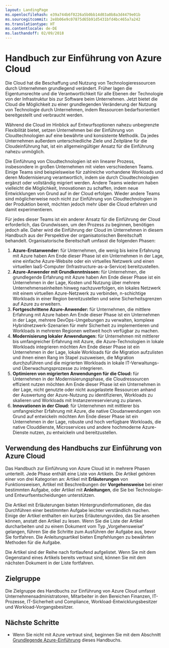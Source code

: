 ```yaml
---
layout: LandingPage
ms.openlocfilehash: e39a744b6f0226a5b0bb14d03a0b8a3d4479e01b
ms.sourcegitcommit: 2e8b06e9c07875d65b91d5431bfd4bc465a7a242
ms.translationtype: HT
ms.contentlocale: de-DE
ms.lasthandoff: 02/09/2018
---
```

# <a name="azure-cloud-adoption-guide"></a>Handbuch zur Einführung von Azure Cloud

Die Cloud hat die Beschaffung und Nutzung von Technologieressourcen durch Unternehmen grundlegend verändert. Früher lagen die Eigentumsrechte und die Verantwortlichkeit für alle Ebenen der Technologie von der Infrastruktur bis zur Software beim Unternehmen. Jetzt bietet die Cloud die Möglichkeit zu einer grundlegenden Veränderung der Nutzung von Technologie durch Unternehmen, indem Ressourcen bedarfsorientiert bereitgestellt und verbraucht werden.

Während die Cloud im Hinblick auf Entwurfsoptionen nahezu unbegrenzte Flexibilität bietet, setzen Unternehmen bei der Einführung von Cloudtechnologien auf eine bewährte und konsistente Methodik. Da jedes Unternehmen außerdem unterschiedliche Ziele und Zeitpläne für die Cloudeinführung hat, ist ein allgemeingültiger Ansatz für die Einführung nahezu unmöglich.

Die Einführung von Cloudtechnologien ist ein linearer Prozess, insbesondere in großen Unternehmen mit vielen verschiedenen Teams. Einige Teams sind beispielsweise für zahlreiche vorhandene Workloads und deren Modernisierung verantwortlich, indem sie durch Cloudtechnologien ergänzt oder vollständig migriert werden. Andere Teams wiederum haben vielleicht die Möglichkeit, Innovationen zu schaffen, indem neue Entwicklungen von Grund auf in der Cloud erfolgen. Wieder andere Teams sind möglicherweise noch nicht zur Einführung von Cloudtechnologien in der Produktion bereit, möchten jedoch mehr über die Cloud erfahren und damit experimentieren.

Für jedes dieser Teams ist ein anderer Ansatz für die Einführung der Cloud erforderlich, das Grundwissen, um den Prozess zu beginnen, benötigen jedoch alle. Daher wird die Einführung der Cloud im Unternehmen in diesem Handbuch aus der Perspektive der organisatorischen Bereitschaft behandelt. Organisatorische Bereitschaft umfasst die folgenden Phasen:

1. **Azure-Erstanwender:** für Unternehmen, die wenig bis keine Erfahrung mit Azure haben Am Ende dieser Phase ist ein Unternehmen in der Lage, eine einfache Azure-Website oder ein virtuelles Netzwerk und einen virtuellen IaaS-Computer (Infrastructure-as-a-Service) bereitzustellen.  
2. **Azure-Anwender mit Grundkenntnissen:** für Unternehmen, die grundlegende Erfahrung mit Azure haben Am Ende dieser Phase ist ein Unternehmen in der Lage, Kosten und Nutzung über mehrere Unternehmenseinheiten hinweg nachzuverfolgen, ein lokales Netzwerk mit einem virtuellen Azure-Netzwerk zu verbinden, n-schichtige Workloads in einer Region bereitzustellen und seine Sicherheitsgrenzen auf Azure zu erweitern.
3. **Fortgeschrittene Azure-Anwender:** für Unternehmen, die mittlere Erfahrung mit Azure haben Am Ende dieser Phase ist ein Unternehmen in der Lage, mehrere DevOps-Umgebungen zu verwalten, komplexe Hybridnetzwerk-Szenarien für mehr Sicherheit zu implementieren und Workloads in mehreren Regionen weltweit hoch verfügbar zu machen. 
4. **Modernisierung lokaler Anwendungen:** für Unternehmen mit mittlerer bis umfangreicher Erfahrung mit Azure, die Azure-Technologien in lokale Workloads integrieren möchten Am Ende dieser Phase ist ein Unternehmen in der Lage, lokale Workloads für die Migration aufzulisten und ihnen einen Rang im Stapel zuzuweisen, die Migration durchzuführen und die migrierten Workloads in lokale IT-Verwaltungs- und Überwachungsprozesse zu integrieren.
5. **Optimieren von migrierten Anwendungen für die Cloud:** für Unternehmen in der Modernisierungsphase, die Cloudressourcen effizient nutzen möchten Am Ende dieser Phase ist ein Unternehmen in der Lage, nicht genutzte oder nicht ausgelastete Ressourcen anhand der Auswertung der Azure-Nutzung zu identifizieren, Workloads zu skalieren und Workloads mit Instanzenreservierung zu planen.
6. **Innovationen in der Cloud:** für Unternehmen mit mittlerer bis umfangreicher Erfahrung mit Azure, die native Cloudanwendungen von Grund auf entwickeln möchten Am Ende dieser Phase ist ein Unternehmen in der Lage, robuste und hoch verfügbare Workloads, die native Clouddienste, Microservices und andere hochmoderne Azure-Dienste nutzen, zu entwickeln und bereitzustellen.

## <a name="how-to-use-the-azure-cloud-adoption-guide"></a>Verwendung des Handbuchs zur Einführung von Azure Cloud

Das Handbuch zur Einführung von Azure Cloud ist in mehrere Phasen unterteilt. Jede Phase enthält eine Liste von Artikeln. Die Artikel gehören einer von drei Kategorien an: Artikel mit **Erläuterungen** von Funktionsweisen, Artikel mit Beschreibungen der **Vorgehensweise** bei einer bestimmten Aufgabe, oder Artikel mit **Anleitungen**, die Sie bei Technologie- und Entwurfsentscheidungen unterstützen. 

Die Artikel mit Erläuterungen bieten Hintergrundinformationen, die das Durchführen einer bestimmten Aufgabe leichter verständlich machen. Einige der Artikel enthalten ein kurzes Erläuterungsvideo, das Sie ansehen können, anstatt den Artikel zu lesen. Wenn Sie die Liste der Artikel durcharbeiten und zu einem Dokument vom Typ „Vorgehensweise“ gelangen, führen Sie die Schritte zum Ausführen der Aufgabe aus, bevor Sie fortfahren. Die Anleitungsartikel bieten Empfehlungen zu bewährten Methoden für die Aufgabe. 

Die Artikel sind der Reihe nach fortlaufend aufgelistet. Wenn Sie mit dem Gegenstand eines Artikels bereits vertraut sind, können Sie mit dem nächsten Dokument in der Liste fortfahren. 

## <a name="audience"></a>Zielgruppe

Die Zielgruppe des Handbuchs zur Einführung von Azure Cloud umfasst Unternehmensadministratoren, Mitarbeiter in den Bereichen Finanzen, IT-Prozesse, IT-Sicherheit und Compliance, Workload-Entwicklungsbesitzer und Workload-Vorgangsbesitzer.

## <a name="next-steps"></a>Nächste Schritte

* Wenn Sie nicht mit Azure vertraut sind, beginnen Sie mit dem Abschnitt [Grundlegende Azure-Einführung](adoption-intro/overview.md) dieses Handbuchs.